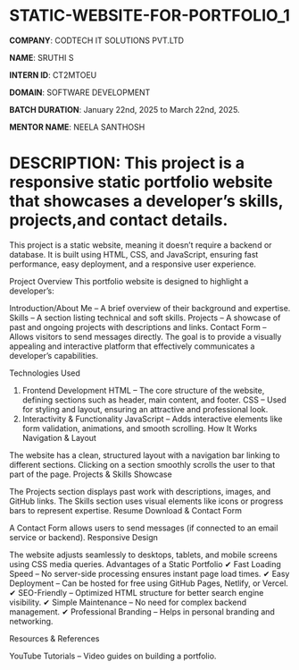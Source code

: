 # STATIC-WEBSITE-FOR-PORTFOLIO_1

**COMPANY**: CODTECH IT SOLUTIONS PVT.LTD

**NAME**: SRUTHI S

**INTERN ID**: CT2MTOEU

**DOMAIN**: SOFTWARE DEVELOPMENT

**BATCH DURATION**: January 22nd, 2025 to March 22nd, 2025.

**MENTOR NAME**: NEELA SANTHOSH

# DESCRIPTION: This project is a responsive static portfolio website that showcases a developer’s skills, projects,and contact details. 
This project is a static website, meaning it doesn’t require a backend or database. It is built using HTML, CSS, and JavaScript, ensuring fast performance, easy deployment, and a responsive user experience.

Project Overview
This portfolio website is designed to highlight a developer’s:

Introduction/About Me – A brief overview of their background and expertise.
Skills – A section listing technical and soft skills.
Projects – A showcase of past and ongoing projects with descriptions and links.
Contact Form – Allows visitors to send messages directly.
The goal is to provide a visually appealing and interactive platform that effectively communicates a developer’s capabilities.

Technologies Used
1. Frontend Development
HTML – The core structure of the website, defining sections such as header, main content, and footer.
CSS – Used for styling and layout, ensuring an attractive and professional look.
2. Interactivity & Functionality
JavaScript – Adds interactive elements like form validation, animations, and smooth scrolling.
How It Works
Navigation & Layout

The website has a clean, structured layout with a navigation bar linking to different sections.
Clicking on a section smoothly scrolls the user to that part of the page.
Projects & Skills Showcase

The Projects section displays past work with descriptions, images, and GitHub links.
The Skills section uses visual elements like icons or progress bars to represent expertise.
Resume Download & Contact Form

A Contact Form allows users to send messages (if connected to an email service or backend).
Responsive Design

The website adjusts seamlessly to desktops, tablets, and mobile screens using CSS media queries.
Advantages of a Static Portfolio
✔ Fast Loading Speed – No server-side processing ensures instant page load times.
✔ Easy Deployment – Can be hosted for free using GitHub Pages, Netlify, or Vercel.
✔ SEO-Friendly – Optimized HTML structure for better search engine visibility.
✔ Simple Maintenance – No need for complex backend management.
✔ Professional Branding – Helps in personal branding and networking.

Resources & References

YouTube Tutorials – Video guides on building a portfolio.
